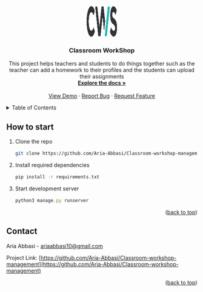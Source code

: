 <div align="center">
  <a href="https://github.com/Aria-Abbasi/Classroom-workshop-management">
    <img src="static/images/cws-logo.png" alt="Logo" width="80" height="80">
  </a>

<h3 align="center">Classroom WorkShop</h3>

  <p align="center">
    This project helps teachers and students to do things together such as the teacher can add a homework to their profiles and the students can upload their assignments
    <br />
    <a href="https://github.com/Aria-Abbasi/Classroom-workshop-management"><strong>Explore the docs »</strong></a>
    <br />
    <br />
    <a href="https://github.com/Aria-Abbasi/Classroom-workshop-management">View Demo</a>
    ·
    <a href="https://github.com/Aria-Abbasi/Classroom-workshop-management/issues">Report Bug</a>
    ·
    <a href="https://github.com/Aria-Abbasi/Classroom-workshop-management/issues">Request Feature</a>
  </p>
</div>

<details>
  <summary>Table of Contents</summary>
  <ol>
    <li><a href="#how-to-start">How to Start</a></li>
    <li><a href="#contact">Contact</a></li>
  </ol>
</details>


## How to start

1. Clone the repo
   ```sh
   git clone https://github.com/Aria-Abbasi/Classroom-workshop-management.git
   ```
2. Install required dependencies
   ```sh
   pip install -r requirements.txt
   ```
4. Start development server
   ```js
   python3 manage.py runserver
   ```

<p align="right">(<a href="#readme-top">back to top</a>)</p>

<!-- CONTACT -->
## Contact

Aria Abbasi - ariaabbasi10@gmail.com

Project Link: [https://github.com/Aria-Abbasi/Classroom-workshop-management](https://github.com/Aria-Abbasi/Classroom-workshop-management)

<p align="right">(<a href="#readme-top">back to top</a>)</p>
